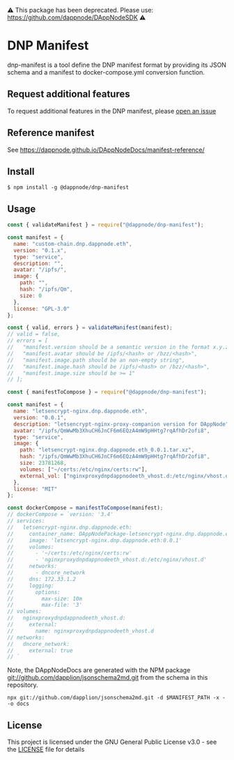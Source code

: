 ⚠️ This package has been deprecated. Please use: https://github.com/dappnode/DAppNodeSDK ⚠️

# DNP Manifest

dnp-manifest is a tool define the DNP manifest format by providing its JSON schema and a manifest to docker-compose.yml conversion function.

## Request additional features

To request additional features in the DNP manifest, please [open an issue](https://github.com/dappnode/dnp-manifest/issues)

## Reference manifest

See https://dappnode.github.io/DAppNodeDocs/manifest-reference/

## Install

```
$ npm install -g @dappnode/dnp-manifest
```

## Usage

```js
const { validateManifest } = require("@dappnode/dnp-manifest");

const manifest = {
  name: "custom-chain.dnp.dappnode.eth",
  version: "0.1.x",
  type: "service",
  description: "",
  avatar: "/ipfs/",
  image: {
    path: "",
    hash: "/ipfs/Qm",
    size: 0
  },
  license: "GPL-3.0"
};

const { valid, errors } = validateManifest(manifest);
// valid = false,
// errors = [
//   "manifest.version should be a semantic version in the format x.y.z"
//   "manifest.avatar should be /ipfs/<hash> or /bzz/<hash>",
//   "manifest.image.path should be an non-empty string",
//   "manifest.image.hash should be /ipfs/<hash> or /bzz/<hash>",
//   "manifest.image.size should be >= 1"
// ];
```

```js
const { manifestToCompose } = require("@dappnode/dnp-manifest");

const manifest = {
  name: "letsencrypt-nginx.dnp.dappnode.eth",
  version: "0.0.1",
  description: "letsencrypt-nginx-proxy-companion version for DAppNode",
  avatar: "/ipfs/QmWwMb3XhuCH6JnCF6m6EQzA4mW9pHHtg7rqAfhDr2ofi8",
  type: "service",
  image: {
    path: "letsencrypt-nginx.dnp.dappnode.eth_0.0.1.tar.xz",
    hash: "/ipfs/QmWwMb3XhuCH6JnCF6m6EQzA4mW9pHHtg7rqAfhDr2ofi8",
    size: 23781268,
    volumes: ["~/certs:/etc/nginx/certs:rw"],
    external_vol: ["nginxproxydnpdappnodeeth_vhost.d:/etc/nginx/vhost.d"]
  },
  license: "MIT"
};

const dockerCompose = manifestToCompose(manifest);
// dockerCompose = `version: '3.4'
// services:
//   letsencrypt-nginx.dnp.dappnode.eth:
//     container_name: DAppNodePackage-letsencrypt-nginx.dnp.dappnode.eth
//     image: 'letsencrypt-nginx.dnp.dappnode.eth:0.0.1'
//     volumes:
//       - '~/certs:/etc/nginx/certs:rw'
//       - 'nginxproxydnpdappnodeeth_vhost.d:/etc/nginx/vhost.d'
//     networks:
//       - dncore_network
//     dns: 172.33.1.2
//     logging:
//       options:
//         max-size: 10m
//         max-file: '3'
// volumes:
//   nginxproxydnpdappnodeeth_vhost.d:
//     external:
//       name: nginxproxydnpdappnodeeth_vhost.d
// networks:
//   dncore_network:
//     external: true
// `
```

Note, the DAppNodeDocs are generated with the NPM package [git://github.com/dapplion/jsonschema2md.git](https://github.com/dapplion/jsonschema2md/releases/tag/v1.1.2) from the schema in this repository.
```
npx git://github.com/dapplion/jsonschema2md.git -d $MANIFEST_PATH -x - -o docs
```

## License

This project is licensed under the GNU General Public License v3.0 - see the [LICENSE](LICENSE) file for details
